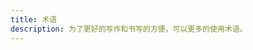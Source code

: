 ```yaml
---
title: 术语
description: 为了更好的写作和书写的方便，可以更多的使用术语。
---
```

<LinkCard title="Glossary of terms for price action trading" href="https://www.brookstradingcourse.com/price-action-trading-terms-glossary/" />
